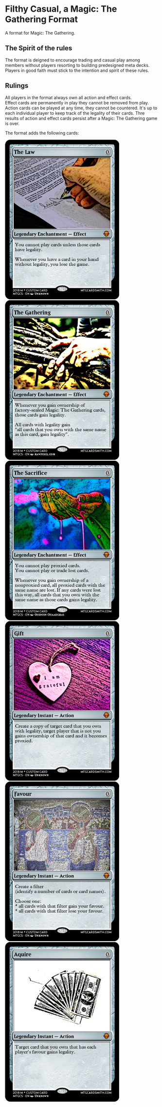 # Filthy Casual, a Magic: The Gathering Format

A format for Magic: The Gathering.

## The Spirit of the rules 
The format is deigned to encourage trading and casual play among members without players resorting to building predesigned meta decks. Players in good faith must stick to the intention and spirit of these rules.

## Rulings
All players in the format always own all action and effect cards.  
Effect cards are permanently in play they cannot be removed from play.  
Action cards can be played at any time, they cannot be countered.
It's up to each individual player to keep track of the legality of their cards.
Thre results of action and effect cards persist after a Magic: The Gathering game is over.

The format adds the following cards:

![The Law](cards/The_Law.png)
![The Gathering](cards/The_Gathering.png)  
![The Sacrifice](cards/The_Sacrifice.png)
![Gift](cards/Gift.png)  
![Favour](cards/Favour.png)
![Aquire](cards/Aquire.png)  
